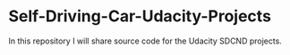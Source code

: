 # Self-Driving-Car-Udacity-Projects
In this repository I will share source code for the Udacity SDCND projects.  
